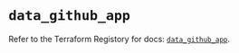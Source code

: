 # `data_github_app`

Refer to the Terraform Registory for docs: [`data_github_app`](https://registry.terraform.io/providers/integrations/github/5.39.0/docs/data-sources/app).
